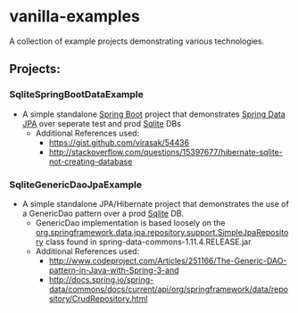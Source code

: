 # vanilla-examples
A collection of example projects demonstrating various technologies.

## Projects:
### SqliteSpringBootDataExample
  - A simple standalone [Spring Boot](http://projects.spring.io/spring-boot/) project that demonstrates [Spring Data JPA](https://spring.io/guides/gs/accessing-data-jpa/) over seperate test and prod [Sqlite](https://www.sqlite.org/) DBs
    - Additional References used:
      - https://gist.github.com/virasak/54436
      - http://stackoverflow.com/questions/15397677/hibernate-sqlite-not-creating-database

### SqliteGenericDaoJpaExample
  - A simple standalone JPA/Hibernate project that demonstrates the use of a GenericDao pattern over a prod [Sqlite](https://www.sqlite.org/) DB.
    - GenericDao implementation is based loosely on the [org.springframework.data.jpa.repository.support.SimpleJpaRepository](http://docs.spring.io/spring-data/jpa/docs/current/api/org/springframework/data/jpa/repository/support/SimpleJpaRepository.html) class found in spring-data-commons-1.11.4.RELEASE.jar
    - Additional References used:
      - http://www.codeproject.com/Articles/251166/The-Generic-DAO-pattern-in-Java-with-Spring-3-and
      - http://docs.spring.io/spring-data/commons/docs/current/api/org/springframework/data/repository/CrudRepository.html

